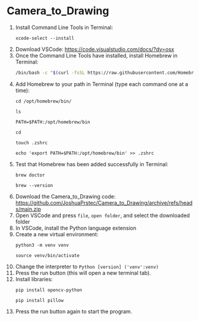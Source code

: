 # Camera_to_Drawing
1. Install Command Line Tools in Terminal:
   ```
   xcode-select --install
   ```
2. Download VSCode: https://code.visualstudio.com/docs/?dv=osx
3. Once the Command Line Tools have installed, install Homebrew in Terminal:
   ```bash
   /bin/bash -c "$(curl -fsSL https://raw.githubusercontent.com/Homebrew/install/HEAD/install.sh)"
   ```
4. Add Homebrew to your path in Terminal (type each command one at a time):
   ```
   cd /opt/homebrew/bin/

   ls

   PATH=$PATH:/opt/homebrew/bin

   cd

   touch .zshrc

   echo 'export PATH=$PATH:/opt/homebrew/bin' >> .zshrc
   ```
5. Test that Homebrew has been added successfully in Terminal:
   ```
   brew doctor
   ```
   ```
   brew --version
   ```
6. Download the Camera_to_Drawing code: https://github.com/JoshuaPrstec/Camera_to_Drawing/archive/refs/heads/main.zip
7. Open VSCode and press `file`, `open folder`, and select the downloaded folder
8. In VSCode, install the Python language extension
11. Create a new virtual environment:
    ```
    python3 -m venv venv
    ```
    ```
    source venv/bin/activate
    ```
12. Change the interpreter to `Python [version] ('venv':venv)`
13. Press the run button (this will open a new terminal tab).
14. Install libraries:
    ```
    pip install opencv-python
    ```
    ```
    pip install pillow
    ```
15. Press the run button again to start the program.
